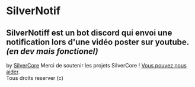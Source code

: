 # SilverNotif

SilverNotiff est un bot discord qui envoi une notification lors d'une vidéo poster sur youtube.
*(en dev mais fonctionel)*
---
by [SilverCore](https://github.com/SilverCore-Git)
Merci de soutenir les projets SilverCore !
[Vous pouvez nous aider](https://tipeee.com/silverdium).<br>
Tous droits reserver (c)
